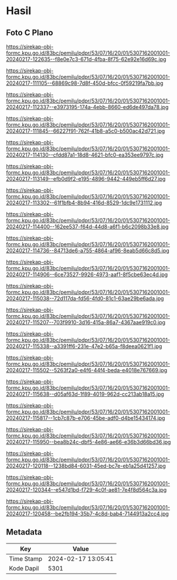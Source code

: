 # Hasil

## Foto C Plano

https://sirekap-obj-formc.kpu.go.id/83bc/pemilu/pdpr/53/07/16/20/01/5307162001001-20240217-122635--f8e0e7c3-671d-4fba-8f75-62e92e16d69c.jpg

https://sirekap-obj-formc.kpu.go.id/83bc/pemilu/pdpr/53/07/16/20/01/5307162001001-20240217-111105--68869c98-7d8f-450d-bfcc-0f59219fa7bb.jpg

https://sirekap-obj-formc.kpu.go.id/83bc/pemilu/pdpr/53/07/16/20/01/5307162001001-20240217-112337--e3973195-174a-4ebb-8660-ed6de497da78.jpg

https://sirekap-obj-formc.kpu.go.id/83bc/pemilu/pdpr/53/07/16/20/01/5307162001001-20240217-111845--66227f91-762f-41b8-a5c0-b500ac42d721.jpg

https://sirekap-obj-formc.kpu.go.id/83bc/pemilu/pdpr/53/07/16/20/01/5307162001001-20240217-114130--cfdd87a1-18d8-4621-bfc0-ea353ee9797c.jpg

https://sirekap-obj-formc.kpu.go.id/83bc/pemilu/pdpr/53/07/16/20/01/5307162001001-20240217-113149--efb0d9f2-e195-4896-9442-449eb5ff6d27.jpg

https://sirekap-obj-formc.kpu.go.id/83bc/pemilu/pdpr/53/07/16/20/01/5307162001001-20240217-113302--61f1bfb4-8b94-416d-8529-1dc9e1731112.jpg

https://sirekap-obj-formc.kpu.go.id/83bc/pemilu/pdpr/53/07/16/20/01/5307162001001-20240217-114400--162ee537-f64d-44d8-a6f1-b6c2098b33e8.jpg

https://sirekap-obj-formc.kpu.go.id/83bc/pemilu/pdpr/53/07/16/20/01/5307162001001-20240217-114736--84713de6-a755-4864-af96-8eab5d66c8d5.jpg

https://sirekap-obj-formc.kpu.go.id/83bc/pemilu/pdpr/53/07/16/20/01/5307162001001-20240217-114906--6ce73527-9926-4973-aaf1-8f5cbe63ec4d.jpg

https://sirekap-obj-formc.kpu.go.id/83bc/pemilu/pdpr/53/07/16/20/01/5307162001001-20240217-115038--72d117da-fd56-4fd0-81c1-63ae29be6ada.jpg

https://sirekap-obj-formc.kpu.go.id/83bc/pemilu/pdpr/53/07/16/20/01/5307162001001-20240217-115207--703f9910-3d16-415a-86a7-4367aae919c0.jpg

https://sirekap-obj-formc.kpu.go.id/83bc/pemilu/pdpr/53/07/16/20/01/5307162001001-20240217-115338--a3391ff6-231e-47e2-b65a-f8deea0621f1.jpg

https://sirekap-obj-formc.kpu.go.id/83bc/pemilu/pdpr/53/07/16/20/01/5307162001001-20240217-115502--5263f2a0-e4f6-44f4-beda-e4018e767669.jpg

https://sirekap-obj-formc.kpu.go.id/83bc/pemilu/pdpr/53/07/16/20/01/5307162001001-20240217-115638--d05af63d-1f89-4019-962d-cc213ab18a15.jpg

https://sirekap-obj-formc.kpu.go.id/83bc/pemilu/pdpr/53/07/16/20/01/5307162001001-20240217-115817--1cb7c87b-e706-45be-adf0-d4be15434174.jpg

https://sirekap-obj-formc.kpu.go.id/83bc/pemilu/pdpr/53/07/16/20/01/5307162001001-20240217-115950--bea8b24c-dbf5-4e86-ae66-e36b3d66bd36.jpg

https://sirekap-obj-formc.kpu.go.id/83bc/pemilu/pdpr/53/07/16/20/01/5307162001001-20240217-120118--1238bd84-6031-45ed-bc7e-eb1a25d41257.jpg

https://sirekap-obj-formc.kpu.go.id/83bc/pemilu/pdpr/53/07/16/20/01/5307162001001-20240217-120344--e547d1bd-f729-4c0f-ae81-7e4f8d564c3a.jpg

https://sirekap-obj-formc.kpu.go.id/83bc/pemilu/pdpr/53/07/16/20/01/5307162001001-20240217-120458--be2fb194-35b7-4c8d-bab4-7144913a2cc4.jpg


## Metadata

| Key        | Value               |
| ---------- | ------------------- |
| Time Stamp | 2024-02-17 13:05:41 |
| Kode Dapil | 5301                |



